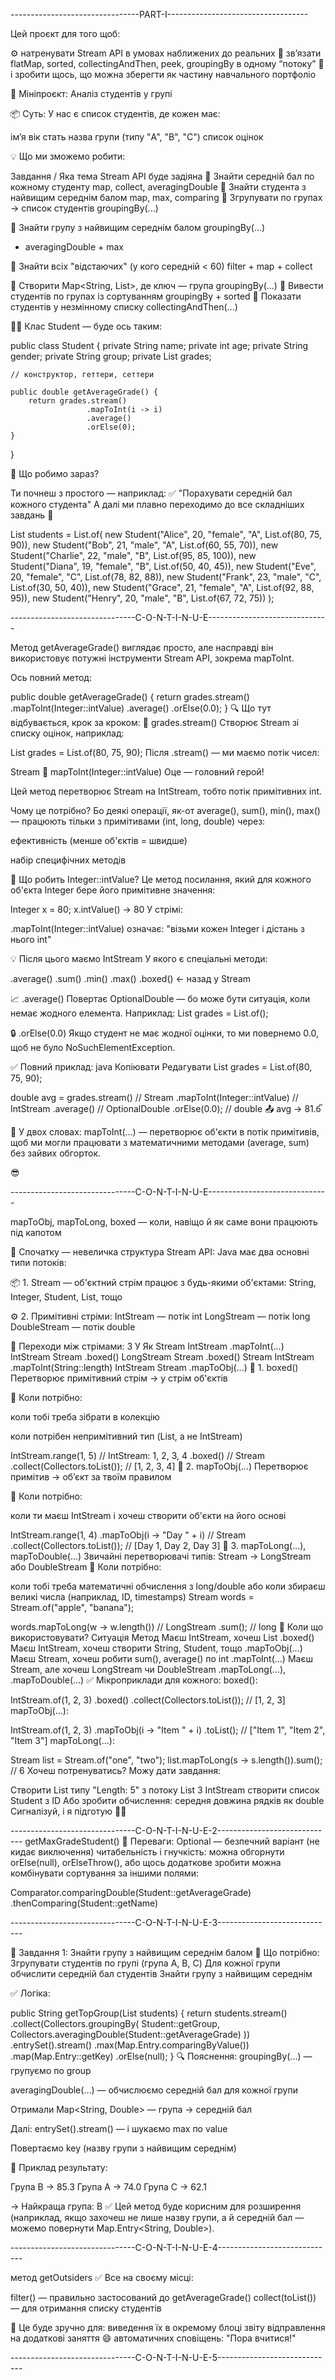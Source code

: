 --------------------------------PART-I-----------------------------------

Цей проєкт для того щоб:

⚙️ натренувати Stream API в умовах наближених до реальних
🧠 зв’язати flatMap, sorted, collectingAndThen, peek, groupingBy в одному “потоку”
💼 і зробити щось, що можна зберегти як частину навчального портфоліо

🎯 Мініпроєкт: Аналіз студентів у групі

📦 Суть:
У нас є список студентів, де кожен має:

ім’я
вік
стать
назва групи (типу "A", "B", "C")
список оцінок

💡 Що ми зможемо робити:

Завдання / Яка тема Stream API буде задіяна
🔹 Знайти середній бал по кожному студенту	map, collect, averagingDouble
🔹 Знайти студента з найвищим середнім балом	map, max, comparing
🔹 Згрупувати по групах → список студентів	groupingBy(...)

🔹 Знайти групу з найвищим середнім балом	groupingBy(...) 
+ averagingDouble + max


🔹 Знайти всіх "відстаючих" (у кого середній < 60)	filter + map + collect

🔹 Створити Map<String, List<Student>>, де ключ — група	groupingBy(...)
🔹 Вивести студентів по групах із сортуванням	groupingBy + sorted
🔹 Показати студентів у незмінному списку	collectingAndThen(...)

👨‍🎓 Клас Student — буде ось таким:

public class Student {
private String name;
private int age;
private String gender;
private String group;
private List<Integer> grades;

    // конструктор, геттери, сеттери

    public double getAverageGrade() {
        return grades.stream()
                     .mapToInt(i -> i)
                     .average()
                     .orElse(0);
    }
}

🔧 Що робимо зараз?

Ти почнеш з простого — наприклад: ✅ "Порахувати середній бал кожного студента"
А далі ми плавно переходимо до все складніших завдань 🧗

List<Student> students = List.of(
new Student("Alice", 20, "female", "A", List.of(80, 75, 90)),
new Student("Bob", 21, "male", "A", List.of(60, 55, 70)),
new Student("Charlie", 22, "male", "B", List.of(95, 85, 100)),
new Student("Diana", 19, "female", "B", List.of(50, 40, 45)),
new Student("Eve", 20, "female", "C", List.of(78, 82, 88)),
new Student("Frank", 23, "male", "C", List.of(30, 50, 40)),
new Student("Grace", 21, "female", "A", List.of(92, 88, 95)),
new Student("Henry", 20, "male", "B", List.of(67, 72, 75))
);

-------------------------------C-O-N-T-I-N-U-E------------------------------

Метод getAverageGrade() виглядає просто, але насправді він використовує 
потужні інструменти Stream API, зокрема mapToInt.

Ось повний метод:

public double getAverageGrade() {
return grades.stream()
.mapToInt(Integer::intValue)
.average()
.orElse(0.0);
}
🔍 Що тут відбувається, крок за кроком:
🧱 grades.stream()
Створює Stream<Integer> зі списку оцінок, наприклад:

List<Integer> grades = List.of(80, 75, 90);
Після .stream() — ми маємо потік чисел:

Stream<Integer>
🔧 mapToInt(Integer::intValue)
Оце — головний герой!

Цей метод перетворює Stream<Integer> на IntStream, 
тобто потік примітивних int.

Чому це потрібно?
Бо деякі операції, як-от average(), sum(), min(), 
max() — працюють тільки з примітивами (int, long, double) через:

ефективність (менше об'єктів = швидше)

набір специфічних методів

📌 Що робить Integer::intValue?
Це метод посилання, який для кожного об'єкта Integer 
бере його примітивне значення:

Integer x = 80;
x.intValue() → 80
У стрімі:

.mapToInt(Integer::intValue)
означає: "візьми кожен Integer і дістань з нього int"

💡 Після цього маємо IntStream
У якого є спеціальні методи:

.average()
.sum()
.min()
.max()
.boxed() ← назад у Stream<Integer>

📈 .average()
Повертає OptionalDouble — бо може бути ситуація, 
коли немає жодного елемента.
Наприклад: List<Integer> grades = List.of();

🔒 .orElse(0.0)
Якщо студент не має жодної оцінки, 
то ми повернемо 0.0, щоб не було NoSuchElementException.

✅ Повний приклад:
java
Копіювати
Редагувати
List<Integer> grades = List.of(80, 75, 90);

double avg = grades.stream()          // Stream<Integer>
.mapToInt(Integer::intValue) // IntStream
.average()                   // OptionalDouble
.orElse(0.0);                // double
📤 avg → 81.6̅

🎯 У двох словах:
mapToInt(...) — перетворює об'єкти в потік примітивів, 
щоб ми могли працювати з математичними методами 
(average, sum) без зайвих обгорток.



😎

-------------------------------C-O-N-T-I-N-U-E------------------------------

mapToObj, mapToLong, boxed — коли,
навіщо й як саме вони працюють під капотом

🧠 Спочатку — невеличка структура Stream API:
Java має два основні типи потоків:

📦 1. Stream<T> — об'єктний стрім
працює з будь-якими об'єктами: String, Integer, Student, List<T>, тощо

⚙ 2. Примітивні стріми:
IntStream — потік int
LongStream — потік long
DoubleStream — потік double

🔄 Переходи між стрімами:
З	У	Як
Stream<Integer>	IntStream	.mapToInt(...)
IntStream	Stream<Integer>	.boxed()
LongStream	Stream<Long>	.boxed()
Stream<String>	IntStream	.mapToInt(String::length)
IntStream	Stream<String>	.mapToObj(...)
🔧 1. boxed()
Перетворює примітивний стрім → у стрім об'єктів

📌 Коли потрібно:

коли тобі треба зібрати в колекцію

коли потрібен непримітивний тип (List<Integer>, а не IntStream)

IntStream.range(1, 5)         // IntStream: 1, 2, 3, 4
.boxed()             // Stream<Integer>
.collect(Collectors.toList());  // [1, 2, 3, 4]
🔧 2. mapToObj(...)
Перетворює примітив → об’єкт за твоїм правилом

📌 Коли потрібно:

коли ти маєш IntStream і хочеш створити об'єкти на його основі

IntStream.range(1, 4)
.mapToObj(i -> "Day " + i)  // Stream<String>
.collect(Collectors.toList());
// [Day 1, Day 2, Day 3]
🔧 3. mapToLong(...), mapToDouble(...)
Звичайні перетворювачі типів:
Stream<T> → LongStream або DoubleStream
📌 Коли потрібно:

коли тобі треба математичні обчислення з long/double
або коли збираєш великі числа (наприклад, ID, timestamps)
Stream<String> words = Stream.of("apple", "banana");

words.mapToLong(w -> w.length())  // LongStream
.sum();  // long
🧩 Коли що використовувати?
Ситуація	Метод
Маєш IntStream, хочеш List<Integer>	.boxed()
Маєш IntStream, хочеш створити String, Student, тощо	.mapToObj(...)
Маєш Stream<T>, хочеш робити sum(), average() по int	.mapToInt(...)
Маєш Stream<T>, але хочеш LongStream чи DoubleStream	.mapToLong(...), 
.mapToDouble(...)
✅ Мікроприклади для кожного:
boxed():

IntStream.of(1, 2, 3)
.boxed()
.collect(Collectors.toList()); // [1, 2, 3]
mapToObj(...):

IntStream.of(1, 2, 3)
.mapToObj(i -> "Item " + i)
.toList(); // ["Item 1", "Item 2", "Item 3"]
mapToLong(...):

Stream<String> list = Stream.of("one", "two");
list.mapToLong(s -> s.length()).sum(); // 6
Хочеш потренуватись?
Можу дати завдання:

Створити List<String> типу "Length: 5" з потоку List<Integer>
З IntStream створити список Student з ID
Або зробити обчислення: середня довжина рядків як double
Сигналізуй, і я підготую 💪😉

-------------------------------C-O-N-T-I-N-U-E-2-----------------------------
getMaxGradeStudent()
📌 Переваги:
Optional<Student> — безпечний варіант (не кидає виключення)
читабельність і гнучкість: можна обгорнути orElse(null), orElseThrow(), або щось додаткове зробити
можна комбінувати сортування за іншими полями:

Comparator.comparingDouble(Student::getAverageGrade)
.thenComparing(Student::getName)

-------------------------------C-O-N-T-I-N-U-E-3-----------------------------

🔹 Завдання 1: Знайти групу з найвищим середнім балом
🎯 Що потрібно:
Згрупувати студентів по групі (група A, B, C)
Для кожної групи обчислити середній бал студентів
Знайти групу з найвищим середнім

✅ Логіка:

public String getTopGroup(List<Student> students) {
return students.stream()
.collect(Collectors.groupingBy(
Student::getGroup,
Collectors.averagingDouble(Student::getAverageGrade)
))
.entrySet().stream()
.max(Map.Entry.comparingByValue())
.map(Map.Entry::getKey)
.orElse(null);
}
🔍 Пояснення:
groupingBy(...) — групуємо по group

averagingDouble(...) — обчислюємо середній бал для кожної групи

Отримали Map<String, Double> — група → середній бал

Далі: entrySet().stream() — і шукаємо max по value

Повертаємо key (назву групи з найвищим середнім)

🧪 Приклад результату:

Група B → 85.3
Група A → 74.0
Група C → 62.1

→ Найкраща група: B
✅ Цей метод буде корисним для розширення (наприклад,
якщо захочеш не лише назву групи, а й середній бал —
можемо повернути Map.Entry<String, Double>).

-------------------------------C-O-N-T-I-N-U-E-4-----------------------------

метод getOutsiders 
✅ Все на своєму місці:

filter() — правильно застосований до getAverageGrade()
collect(toList()) — для отримання списку студентів

🧠 Це буде зручно для:
виведення їх в окремому блоці звіту
відправлення на додаткові заняття 😄
автоматичних сповіщень: "Пора вчитися!"

-------------------------------C-O-N-T-I-N-U-E-5-----------------------------
